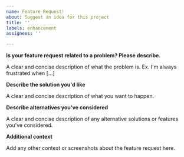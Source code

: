```yaml
---
name: Feature Request!
about: Suggest an idea for this project
title: ''
labels: enhancement
assignees: ''

---
```


**Is your feature request related to a problem? Please describe.**

A clear and concise description of what the problem is. Ex. I'm always frustrated when [...]

**Describe the solution you'd like**

A clear and concise description of what you want to happen.


**Describe alternatives you've considered**


A clear and concise description of any alternative solutions or features you've considered.


**Additional context**

Add any other context or screenshots about the feature request here.
